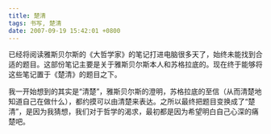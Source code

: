 ```yaml
---
title: 楚清
tags: 书写, 楚清
date: 2007-09-19 15:42:01 +0800
---
```



已经将阅读雅斯贝尔斯的《大哲学家》的笔记打进电脑很多天了，始终未能找到合适的题目。这部份笔记主要是关于雅斯贝尔斯本人和苏格拉底的。现在终于能够将这些笔记置于《楚清》的题目之下。

我一开始想到的其实是“清楚”，雅斯贝尔斯的澄明，苏格拉底的至信（从而清楚地知道自己在做什么），都约摸可以由清楚来表达。之所以最终把题目变换成了“楚清”，是因为我猜想，我们对于哲学的渴求，最初都是因为希望明白自己心深的痛楚吧。


